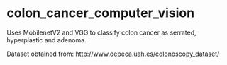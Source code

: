 # colon_cancer_computer_vision

Uses MobilenetV2 and VGG to classify colon cancer as serrated, hyperplastic and adenoma.

Dataset obtained from: http://www.depeca.uah.es/colonoscopy_dataset/
